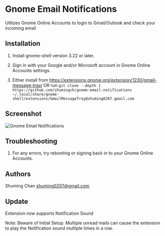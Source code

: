 # Gnome Email Notifications

Utilizes Gnome Online Accounts to login to Gmail/Outlook and check your incoming email

## Installation

1. Install gnome-shell version 3.22 or later.

2. Sign in with your Google and/or Microsoft account in Gnome Online Accounts settings.

3. Either install from https://extensions.gnome.org/extension/1230/gmail-message-tray/
OR
run `git clone --depth 1 https://github.com/shumingch/gnome-email-notifications ~/.local/share/gnome-shell/extensions/GmailMessageTray@shuming0207.gmail.com`

## Screenshot

![Gnome Email Notifications](screenshot.png "Gnome Email Notifications")

## Troubleshooting

1. For any errors, try rebooting or signing back in to your Gnome Online Accounts. 

## Authors

Shuming Chan <shuming0207@gmail.com>

## Update

Extension now supports Notification Sound

Note: Beware of Initial Setup. Multiple unread mails can cause the extension to play the Notification sound multiple times in a row.